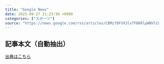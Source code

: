 ```yaml
---
title: "Google News"
date: 2025-09-27 21:23:56 +0900
categories: ["スポーツ"]
source: "https://news.google.com/rss/articles/CBMif0FVX3lxTFBKRlpWNVlCQW9GUDc2RGs0VkpyRVF0NHYzaGV0dXBqSGZoVm1JNHpVOFRndzBkUUNUOTJDQ1JhdVZ0NVVOR3Q3VS13cFg0cHVPRk9KRzQ0UndsSndncW1ZSkxqY0F4dm1Ka0ozVkgtVGQ3ZlZkWDF2SklIdkY0VTQ?oc=5"
---
```


## 記事本文（自動抽出）
<body class="y0K44d EA71Tc" id="readabilityBody"></body>

[出典はこちら](https://news.google.com/rss/articles/CBMif0FVX3lxTFBKRlpWNVlCQW9GUDc2RGs0VkpyRVF0NHYzaGV0dXBqSGZoVm1JNHpVOFRndzBkUUNUOTJDQ1JhdVZ0NVVOR3Q3VS13cFg0cHVPRk9KRzQ0UndsSndncW1ZSkxqY0F4dm1Ka0ozVkgtVGQ3ZlZkWDF2SklIdkY0VTQ?oc=5)
